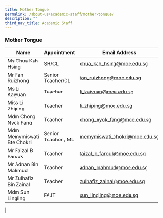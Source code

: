 ```yaml
---
title: Mother Tongue
permalink: /about-us/academic-staff/mother-tongue/
description: ""
third_nav_title: Academic Staff
---
```

### **Mother Tongue**

| Name | Appointment |  Email Address |
|---|---|---|
| Ms Chua Kah Hsing | SH/CL | [chua_kah_hsing@moe.edu.sg](mailto:chua_kah_hsing@moe.edu.sg) |
| Mr Fan Ruizhong | Senior Teacher/CL          | [fan_ruizhong@moe.edu.sg](mailto:fan_ruizhong@moe.edu.sg) |
| Ms Li Kaiyuan | Teacher | [li_kaiyuan@moe.edu.sg](mailto:li_kaiyuan@moe.edu.sg) |
| Miss Li Zhiping | Teacher | [li_zhiping@moe.edu.sg](mailto:li_zhiping@moe.edu.sg) |
| Mdm Chong Nyok Fang | Teacher | [chong_nyok_fang@moe.edu.sg](mailto:chong_nyok_fang@moe.edu.sg) |
| Mdm Memymiswati Bte Chokri | Senior Teacher / ML | [memymiswati_chokri@moe.edu.sg](mailto:memymiswati_chokri@moe.edu.sg) |
| Mr Faizal B Farouk | Teacher | [faizal_b_farouk@moe.edu.sg](mailto:faizal_b_farouk@moe.edu.sg) |
| Mr Adnan Bin Mahmud | Teacher | [adnan_mahmud@moe.edu.sg](mailto:adnan_mahmud@moe.edu.sg) |
| Mr Zulhafiz Bin Zainal | Teacher | [zulhafiz_zainal@moe.edu.sg](mailto:zulhafiz_zainal@moe.edu.sg) |
| Mdm Sun Lingling | FAJT | [sun_lingling@moe.edu.sg](mailto:sun_lingling@moe.edu.sg) |
|